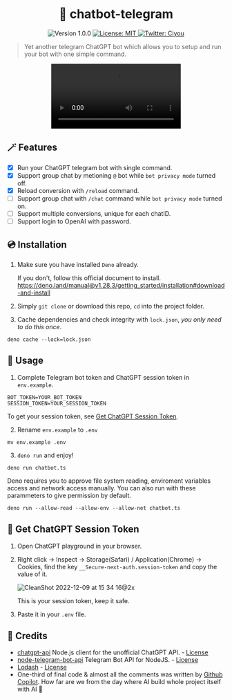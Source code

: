 <h1 align="center">🤖️ chatbot-telegram</h1>
<p  align="center">
  <img alt="Version 1.0.0" src="https://img.shields.io/badge/version-1.0.0-blue.svg?cacheSeconds=2592000" />
  <a href="#" target="_blank">
    <img alt="License: MIT" src="https://img.shields.io/badge/License-MIT-green.svg" />
  </a>
  <a href="https://twitter.com/ciyou_lee" target="_blank">
    <img alt="Twitter: Ciyou" src="https://img.shields.io/twitter/follow/ciyou_lee.svg?style=social" />
  </a>
</p>

> Yet another telegram ChatGPT bot which allows you to setup and run your bot with one simple command.


<div  align="center">
<video src="https://user-images.githubusercontent.com/13758730/206657062-eec01c2a-0ef8-4605-b0b9-19a48fff236e.mp4"/>
</div>


## 🪄 Features
- [x] Run your ChatGPT telegram bot with single command.
- [x] Support group chat by metioning `@` bot while `bot privacy mode` turned off.
- [x] Reload conversion with `/reload` command.
- [ ] Support group chat with `/chat` command while `bot privacy mode` turned on.
- [ ] Support multiple conversions, unique for each chatID.
- [ ] Support login to OpenAI with password.

## 💿 Installation
1. Make sure you have installed `Deno` already. 

    If you don't, follow this official document to install. https://deno.land/manual@v1.28.3/getting_started/installation#download-and-install

2. Simply `git clone` or download this repo, `cd` into the project folder. 

3. Cache dependencies and check integrity with `lock.json`, *you only need to do this once*.

```
deno cache --lock=lock.json
```

## 🔮 Usage
1. Complete Telegram bot token and ChatGPT session token in `env.example`.
```
BOT_TOKEN=YOUR_BOT_TOKEN
SESSION_TOKEN=YOUR_SESSION_TOKEN
```
To get your session token, see [Get ChatGPT Session Token](#-get-chatgpt-session-token).

2. Rename `env.example` to `.env`

```
mv env.example .env
```

3. `deno run` and enjoy!

```
deno run chatbot.ts
```

Deno requires you to approve file system reading, enviroment variables access and network access manually.
You can also run with these parammeters to give permission by default.

```
deno run --allow-read --allow-env --allow-net chatbot.ts
```

## 🔑 Get ChatGPT Session Token
1. Open ChatGPT playground in your browser.
2. Right click → Inspect → Storage(Safari) / Application(Chrome) → Cookies, find the key `__Secure-next-auth.session-token` and copy the value of it.
    
    ![CleanShot 2022-12-09 at 15 34 16@2x](https://user-images.githubusercontent.com/13758730/206649379-10356c45-245e-4fdf-9c44-a83541af1f94.png)
    
    This is your session token, keep it safe.
3. Paste it in your `.env` file.

## 💌 Credits
- [chatgpt-api](https://github.com/transitive-bullshit/chatgpt-api) Node.js client for the unofficial ChatGPT API. - [License](https://github.com/transitive-bullshit/chatgpt-api/blob/main/license)
- [node-telegram-bot-api](https://github.com/yagop/node-telegram-bot-api) Telegram Bot API for NodeJS. - [License](https://github.com/yagop/node-telegram-bot-api/blob/master/LICENSE.md)
- [Lodash](https://github.com/lodash/lodash) - [License](https://github.com/lodash/lodash/blob/master/LICENSE)
- One-third of final code & almost all the comments was written by [Github Copilot](https://github.com/features/copilot). How far are we from the day where AI build whole project itself with AI 👀
